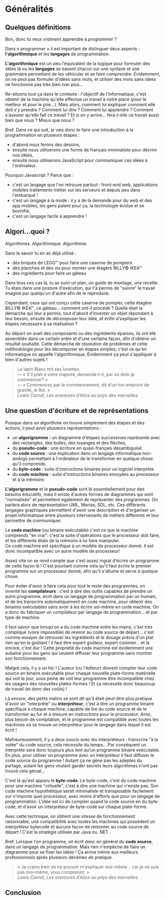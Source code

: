 Généralités
===========

Quelques définitions
--------------------

Bon, donc tu veux _vraiment_ apprendre à programmer ?

Dans « programmer » il est important de distinguer deux aspects : 
__l'algorithmique__ et les __langages__ de programmation. 

__L'algorithmique__ est un peu l'équivalent de la logique pour formuler des idées là ou les __langages__ se basent chacun sur une syntaxe et une grammaire permettant de les véhiculer et se faire comprendre. 
Évidemment, on ne peut pas formuler d'idées sans mots, et utiliser des mots sans idées ne fonctionne pas très bien non plus...

Re-situons tout ça dans le contexte : l'objectif de l'informatique, c'est obtenir de la machine qu'elle effectue un travail à notre place (pour le meilleur et pour le pire...). Mais alors, comment lui expliquer comment elle doit s'y prendre ? Comment lui dire ? Comment lui apprendre ? Comment s'assurer qu'elle fait ce travail ? Et si on y arrive... fera-t-elle ce travail aussi bien que nous ? Mieux que nous ?

Bref. Dans ce qui suit, je vais donc te faire une introduction à la programmation en plusieurs étapes : 

- d'abord nous ferons des dessins, 
- ensuite nous utiliserons une forme de français minimaliste pour décrire nos idées,
- ensuite nous utiliserons JavaScript pour communiquer ces idées à l'ordinateur.

Pourquoi Javascript ? Parce que : 

- c'est un langage que l'on retrouve partout : front-end web, applications mobiles traitements métier sur les serveurs et depuis peu dans l'embarqué !
- c'est un langage à la mode : il y a de la demande pour du web et des app mobiles, les gens paient pour ça, la technologie évolue et se bonnifie,
- c'est un langage facile à apprendre !


Algori...quoi ?
---------------

Algorithmes. Algorithmique. Algorithmie.

Sans le savoir tu en as déjà utilisé :
 
- des briques de LEGO&trade; pour faire une caserne de pompiers
- des planches et des vis pour monter une étagère BILLY&copy; IKEA&trade;
- des ingrédients pour faire un gâteau

Dans tous ces cas là, tu as suivi un plan, un guide de montage, une recette. Tu étais dans une posture d'exécution, qui t'a permis de "suivre" le travail imaginé par quelqu'un d'autre afin de le reproduire.

Cependant, ceux qui ont conçu cette caserne de pompier, cette étagère BILLY&copy; IKEA&trade;, ce gâteau... comment ont-il procédé ? Quelle était la démarche qui leur a permis, tout d'abord _d'inventer_ un objet répondant à leur besoin, ensuite de _décomposer_ leur idée, et enfin _d'expliquer_ les étapes nécessaire à sa réalisation ?

Au départ on avait des composants ou des ingrédients éparses,  ils ont été assemblés dans un certain ordre et d'une certaine façon, afin d'obtenir un résultat souhaité. Cette démarche de résolution de problèmes et cette méthodologie pour les décomposer en étapes simples, c'est ce qu'en informatique on appelle l'algorithmique. Évidemment ça peut s'appliquer à bien d'autres sujets !

> Le lapin Blanc mit ses lunettes. <br/>
> &mdash; « S'il plait à votre majesté, demanda-t-il, par où dois-je commencer? » <br/>
> &mdash; « Commencez par le commencement, dit d'un ton emprunt de gravité, le Roi. » <br/>
> <em>Lewis Carroll, Les aventures d'Alice au pays des merveilles</em>

Une question d'écriture et de représentations
---------------------------------------------

Puisque dans un algorithme on trouve simplement des étapes et des actions, il peut avoir plusieurs représentations  : 

- un __algorigramme__ : un diagramme d'étapes successives représenté avec des rectangles, des bulles, des losanges et des flèches, 
- du __pseudo-code__ : une écriture en quasi-français désambiguïsé
- du __code source__ : une explication dans un langage informatique non-ambigü permettant à l'ordinateur de le transformer en quelque chose qu'il comprends.
- du __byte-code__ : suite d'instructions binaires pour un logiciel interprète
- du __code machine__ : suite d'instructions binaires envoyées au processeur et à la mémoire.

__L'algorigramme__ et le __pseudo-code__ sont là essentiellement pour des besoins éducatifs, mais il existe d'autres formes de diagrammes qui sont "normalisés" et permettent également de représenter des programmes. On parlera alors de représentation UML, Merise, SDL, etc. Ces différents langages graphiques  permettent d'avoir une description et d'organiser un projet informatique entre plusieurs intervenants de métiers différents et leur permettre de communiquer.

Le __code machine__ (ou binaire exécutable) c'est ce que la machine comprends "en vrai": c'est la suite d'opérations que le processeur doit faire, et les différents états de la mémoire à lui faire manipuler.  
Ce code machine est spécifique à un modèle de processeur donné. Il est donc incompatible avec un autre modèle de processeur!

Assez vite on se rend compte que c'est assez ingrat d'écrire un programme de cette façon là ! C'est pourtant comme cela qu'il faut écrire le premier programme sur un processeur donné, afin qu'il s'allume et serve à quelque chose. 

Pour éviter d'avoir à faire cela pour tout le reste des programmes, on inventé les __compilateurs__ : c'est à dire des outils capables de prendre un autre programme, écrit dans un langage de programmation par un humain, et de les transcrire automatiquement en code machine, pour obtenir des binaires exécutables sans avoir à les écrire soi-même en code machine. On a donc du fabriquer un compilateur par langage de programmation... et par type de machine.

Il faut savoir que lorsqu'on a du code machine entre les mains, c'est très compliqué (voire impossible) de revenir au code source de départ... c'est comme essayer de retrouver les ingrédients et le dosage précis d'un plat rien qu'en le goûtant ! Il faut être expert goûteur, expert cuisinier... et là encore, c'est dur ! Cette propriété du code machine est évidemment une aubaine pour les gens qui veulent diffuser leur programme sans montrer son fonctionnement.

Malgré cela, il y a un hic ! L'auteur (ou l'éditeur) doivent compiler leur code source en binaire exécutable pour chaque nouvelle plate-forme matérielle qui voit le jour, sous peine de voit leur programme être incompatible chez les usagers des nouvelles plates-formes ! Et ça nécessite donc beaucoup de travail (et donc des coûts) !

Là encore, des petits malins se sont dit qu'il était peut-être plus pratique d'avoir un "interprète" ou __interpréteur__, c'est à dire un programme binaire spécifique à chaque machine, capable de lire du code source et de le transformer au fur et à mesure en instructions pour le processeur. Ainsi, plus besoin de compilation, et le programme est compatible avec toutes les machines où se trouve un interpréteur pour le langage dans lequel il est écrit ! 

Malheureusement, il y a deux soucis avec les interpréteurs : transcrire "à la volée" du code source, cela nécessite du temps... Par conséquent un interprète sera donc toujours plus lent qu'un programme binaire exécutable. En plus, pour utiliser un programme avec un interpréteur il faut diffuser le code source du programme ! Autant ça ne gène pas les adeptes du partage, autant les gens voulant garder secrets leurs algorithmes n'ont pas trouvé cela génial...

C'est là qu'est apparu le __byte-code__. Le byte-code, c'est du code machine pour une machine "virtuelle", c'est à dire une machine qui n'existe pas. Son code machine hypothétique serait minimaliste et transposable facilement sur n'importe quel processeur, avec moins d'efforts que pour un langage de programmation. L'idée est ici de compiler quand le code source en du byte-code, et d'avoir un interpréteur de byte-code sur chaque plate-forme. 

Avec cette technique, on obtient une vitesse de fonctionnement raisonnable, une compatibilité avec toutes les machines qui possèdent un interpréteur bytecode et aucune façon de remonter au code source de départ ! C'est la stratégie utilisée par Java ou .NET . 

Bref. Lorsque l'on programme, on écrit donc en général du __code source__, dans un langage de programmation. Mais rien n'empêche de faire un diagramme pour se fixer les idées ! Ça arrive même aux meilleurs professionnels après plusieurs décénies de pratique.

> « Je crains bien de ne pouvoir m'expliquer moi-même... car je ne suis pas moi-même, vous comprenez. » <br/>
> <em>Lewis Carroll, Les aventures d'Alice au pays des merveilles</em>

Conclusion
----